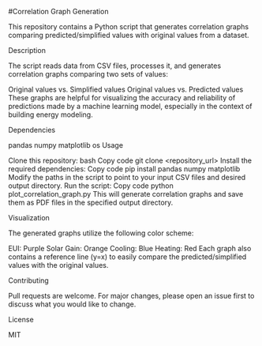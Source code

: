 #Correlation Graph Generation

This repository contains a Python script that generates correlation graphs comparing predicted/simplified values with original values from a dataset.

Description

The script reads data from CSV files, processes it, and generates correlation graphs comparing two sets of values:

Original values vs. Simplified values
Original values vs. Predicted values
These graphs are helpful for visualizing the accuracy and reliability of predictions made by a machine learning model, especially in the context of building energy modeling.

Dependencies

pandas
numpy
matplotlib
os
Usage

Clone this repository:
bash
Copy code
git clone <repository_url>
Install the required dependencies:
Copy code
pip install pandas numpy matplotlib
Modify the paths in the script to point to your input CSV files and desired output directory.
Run the script:
Copy code
python plot_correlation_graph.py
This will generate correlation graphs and save them as PDF files in the specified output directory.

Visualization

The generated graphs utilize the following color scheme:

EUI: Purple
Solar Gain: Orange
Cooling: Blue
Heating: Red
Each graph also contains a reference line (y=x) to easily compare the predicted/simplified values with the original values.

Contributing

Pull requests are welcome. For major changes, please open an issue first to discuss what you would like to change.

License

MIT
